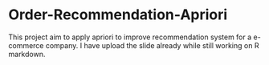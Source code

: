 # Order-Recommendation-Apriori
This project aim to apply apriori to improve recommendation system for a e-commerce company. I have upload the slide already while still working on R markdown.
